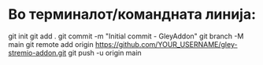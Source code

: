 # Во терминалот/командната линија:
git init
git add .
git commit -m "Initial commit - GleyAddon"
git branch -M main
git remote add origin https://github.com/YOUR_USERNAME/gley-stremio-addon.git
git push -u origin main
